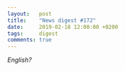 ```yaml
---
layout:   post
title:    "News digest #172"
date:     2019-02-18 12:00:00 +0200
tags:     digest
comments: true
---
```


_English?_
